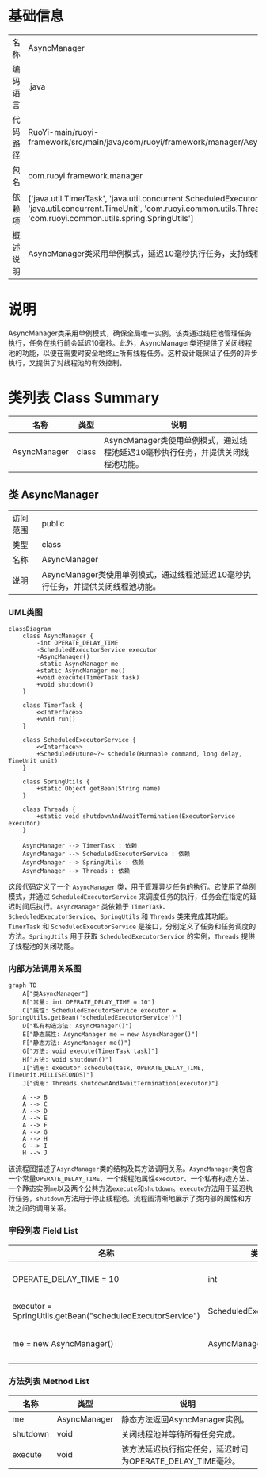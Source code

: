 # 基础信息

|      |      |
|------|------|
| 名称 | AsyncManager |
| 编码语言 | .java |
| 代码路径 | RuoYi-main/ruoyi-framework/src/main/java/com/ruoyi/framework/manager/AsyncManager.java |
| 包名 | com.ruoyi.framework.manager |
| 依赖项 | ['java.util.TimerTask', 'java.util.concurrent.ScheduledExecutorService', 'java.util.concurrent.TimeUnit', 'com.ruoyi.common.utils.Threads', 'com.ruoyi.common.utils.spring.SpringUtils'] |
| 概述说明 | AsyncManager类采用单例模式，延迟10毫秒执行任务，支持线程池关闭。 |

# 说明

AsyncManager类采用单例模式，确保全局唯一实例。该类通过线程池管理任务执行，任务在执行前会延迟10毫秒。此外，AsyncManager类还提供了关闭线程池的功能，以便在需要时安全地终止所有线程任务。这种设计既保证了任务的异步执行，又提供了对线程池的有效控制。

# 类列表 Class Summary

| 名称   | 类型  | 说明 |
|-------|------|-------------|
| AsyncManager | class | AsyncManager类使用单例模式，通过线程池延迟10毫秒执行任务，并提供关闭线程池功能。 |



## 类 AsyncManager

|      |      |
|------|------|
| 访问范围 | public |
| 类型 | class |
| 名称 | AsyncManager |
| 说明 | AsyncManager类使用单例模式，通过线程池延迟10毫秒执行任务，并提供关闭线程池功能。 |


### UML类图

```mermaid
classDiagram
    class AsyncManager {
        -int OPERATE_DELAY_TIME
        -ScheduledExecutorService executor
        -AsyncManager()
        -static AsyncManager me
        +static AsyncManager me()
        +void execute(TimerTask task)
        +void shutdown()
    }

    class TimerTask {
        <<Interface>>
        +void run()
    }

    class ScheduledExecutorService {
        <<Interface>>
        +ScheduledFuture~?~ schedule(Runnable command, long delay, TimeUnit unit)
    }

    class SpringUtils {
        +static Object getBean(String name)
    }

    class Threads {
        +static void shutdownAndAwaitTermination(ExecutorService executor)
    }

    AsyncManager --> TimerTask : 依赖
    AsyncManager --> ScheduledExecutorService : 依赖
    AsyncManager --> SpringUtils : 依赖
    AsyncManager --> Threads : 依赖
```

这段代码定义了一个 `AsyncManager` 类，用于管理异步任务的执行。它使用了单例模式，并通过 `ScheduledExecutorService` 来调度任务的执行，任务会在指定的延迟时间后执行。`AsyncManager` 类依赖于 `TimerTask`、`ScheduledExecutorService`、`SpringUtils` 和 `Threads` 类来完成其功能。`TimerTask` 和 `ScheduledExecutorService` 是接口，分别定义了任务和任务调度的方法。`SpringUtils` 用于获取 `ScheduledExecutorService` 的实例，`Threads` 提供了线程池的关闭功能。


### 内部方法调用关系图

```mermaid
graph TD
    A["类AsyncManager"]
    B["常量: int OPERATE_DELAY_TIME = 10"]
    C["属性: ScheduledExecutorService executor = SpringUtils.getBean('scheduledExecutorService')"]
    D["私有构造方法: AsyncManager()"]
    E["静态属性: AsyncManager me = new AsyncManager()"]
    F["静态方法: AsyncManager me()"]
    G["方法: void execute(TimerTask task)"]
    H["方法: void shutdown()"]
    I["调用: executor.schedule(task, OPERATE_DELAY_TIME, TimeUnit.MILLISECONDS)"]
    J["调用: Threads.shutdownAndAwaitTermination(executor)"]

    A --> B
    A --> C
    A --> D
    A --> E
    A --> F
    A --> G
    A --> H
    G --> I
    H --> J
```

该流程图描述了`AsyncManager`类的结构及其方法调用关系。`AsyncManager`类包含一个常量`OPERATE_DELAY_TIME`、一个线程池属性`executor`、一个私有构造方法、一个静态实例`me`以及两个公共方法`execute`和`shutdown`。`execute`方法用于延迟执行任务，`shutdown`方法用于停止线程池。流程图清晰地展示了类内部的属性和方法之间的调用关系。

### 字段列表 Field List

| 名称  | 类型  | 说明 |
|-------|-------|------|
| OPERATE_DELAY_TIME = 10 | int | 私有常量OPERATE_DELAY_TIME值为10。 |
| executor = SpringUtils.getBean("scheduledExecutorService") | ScheduledExecutorService | 使用Spring获取定时任务执行器实例。 |
| me = new AsyncManager() | AsyncManager | 私有静态变量me初始化为AsyncManager实例。 |

### 方法列表 Method List

| 名称  | 类型  | 说明 |
|-------|-------|------|
| me | AsyncManager | 静态方法返回AsyncManager实例。 |
| shutdown | void | 关闭线程池并等待所有任务完成。 |
| execute | void | 该方法延迟执行指定任务，延迟时间为OPERATE_DELAY_TIME毫秒。 |




